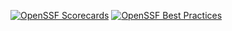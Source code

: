 [![OpenSSF Scorecards](https://api.securityscorecards.dev/projects/github.com/WilliamM23/Projects/badge)](https://securityscorecards.dev/viewer/?uri=github.com/WilliamM23/Projects/)
[![OpenSSF Best Practices](https://www.bestpractices.dev/projects/8567/badge)](https://www.bestpractices.dev/projects/8567)
